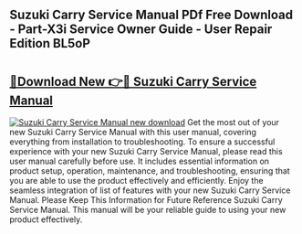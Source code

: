 ## Suzuki Carry Service Manual PDf Free Download - Part-X3i Service Owner Guide - User Repair Edition BL5oP

# <h2><a href="http://cf17866.oget.top/?id=Suzuki+Carry+Service+Manual">🔗Download New 👉🔴 Suzuki Carry Service Manual</a></h2>

[![Suzuki Carry Service Manual new download](https://i.imgur.com/5g1atiW.png)](http://cf17866.oget.top/?id=Suzuki+Carry+Service+Manual)
Get the most out of your new Suzuki Carry Service Manual with this user manual, covering everything from installation to troubleshooting. To ensure a successful experience with your new Suzuki Carry Service Manual, please read this user manual carefully before use. It includes essential information on product setup, operation, maintenance, and troubleshooting, ensuring that you are able to use the product effectively and efficiently. Enjoy the seamless integration of list of features with your new Suzuki Carry Service Manual. Please Keep This Information for Future Reference Suzuki Carry Service Manual. This manual will be your reliable guide to using your new product effectively.
